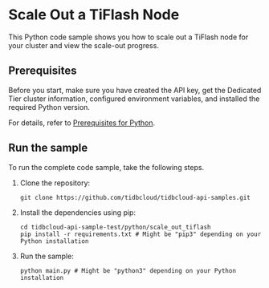 # Scale Out a TiFlash Node

This Python code sample shows you how to scale out a TiFlash node for your cluster and view the scale-out progress.

## Prerequisites

Before you start, make sure you have created the API key, get the Dedicated Tier cluster information, configured environment variables, and installed the required Python version.

For details, refer to [Prerequisites for Python](../README.md#prerequisites).

## Run the sample

To run the complete code sample, take the following steps.

1. Clone the repository:

   ```
   git clone https://github.com/tidbcloud/tidbcloud-api-samples.git
   ```

2. Install the dependencies using pip:

   ```shell
   cd tidbcloud-api-sample-test/python/scale_out_tiflash
   pip install -r requirements.txt # Might be "pip3" depending on your Python installation
   ```

3. Run the sample:

   ```shell
   python main.py # Might be "python3" depending on your Python installation
   ```
